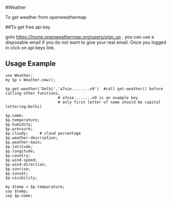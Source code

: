 #Weather

To get weather from openweathermap

##To get free api key

goto https://home.openweathermap.org/users/sign_up , you can use a disposable email if you do not want to give your real email. Once you logged in click on api keys link.

## Usage Example

```perl6
use Weather;
my $p = Weather.new();

$p.get-weather('Delhi','a7uie........o9')  #call get-weather() before calling other functions,
					   # a7uie........o9 is an example key
					   # only first letter of name should be capital letter(eg:Delhi)

$p.name;   
$p.temperature;
$p.humidity;
$p.pressure;
$p.cloudy;     # cloud percentage
$p.weather-description;
$p.weather-main;
$p.latitude;
$p.longitude;
$p.country;
$p.wind-speed;
$p.wind-direction;
$p.sunrise;
$p.sunset;
$p.visibility;  

my $temp = $p.temparature;
say $temp;
say $p.name;
